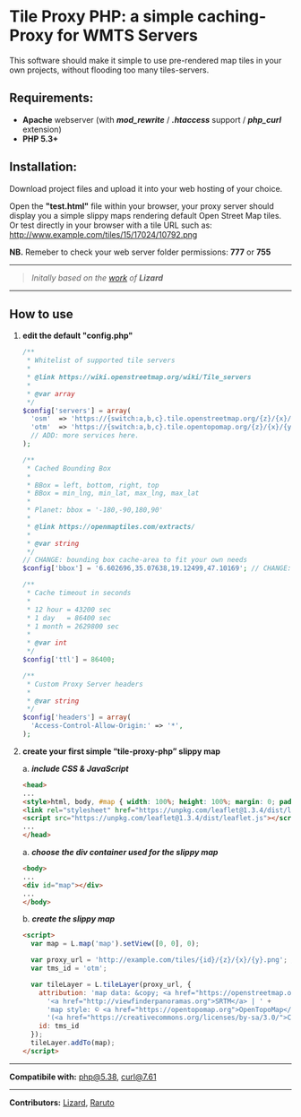 # Tile Proxy PHP: a simple caching-Proxy for WMTS Servers

This software should make it simple to use pre-rendered map tiles in your own projects, without flooding too many tiles-servers.

## Requirements:

- **Apache** webserver (with **_mod_rewrite_** / **_.htaccess_** support / **_php_curl_** extension)
- **PHP 5.3+**

## Installation:

Download project files and upload it into your web hosting of your choice.

Open the **"test.html"** file within your browser, your proxy server should display you a simple slippy maps rendering default Open Street Map tiles.
Or test directly  in your browser with a tile URL such as: http://www.example.com/tiles/15/17024/10792.png

**NB.** Remeber to check your web server folder permissions: **777** or **755**

---

> _Initally based on the [work](https://wiki.openstreetmap.org/wiki/ProxySimplePHP) of **Lizard**_

---

## How to use

1. **edit the default "config.php"**
    ```php
    /**
     * Whitelist of supported tile servers
     *
     * @link https://wiki.openstreetmap.org/wiki/Tile_servers
     *
     * @var array
     */
    $config['servers'] = array(
      'osm'  => 'https://{switch:a,b,c}.tile.openstreetmap.org/{z}/{x}/{y}.png',
      'otm'  => 'https://{switch:a,b,c}.tile.opentopomap.org/{z}/{x}/{y}.png',
      // ADD: more services here.
    );

    /**
     * Cached Bounding Box
     *
     * BBox = left, bottom, right, top
     * BBox = min_lng, min_lat, max_lng, max_lat
     *
     * Planet: bbox = '-180,-90,180,90'
     *
     * @link https://openmaptiles.com/extracts/
     *
     * @var string
     */
    // CHANGE: bounding box cache-area to fit your own needs
    $config['bbox'] = '6.602696,35.07638,19.12499,47.10169'; // CHANGE: bbox tiles (Italy) are cached, others are proxied!

    /**
     * Cache timeout in seconds
     *
     * 12 hour = 43200 sec
     * 1 day   = 86400 sec
     * 1 month = 2629800 sec
     *
     * @var int
     */
    $config['ttl'] = 86400;

    /**
     * Custom Proxy Server headers
     *
     * @var string
     */
    $config['headers'] = array(
      'Access-Control-Allow-Origin:' => '*',
    );
    ```

2. **create your first simple “tile-proxy-php” slippy map**

    a. **_include CSS & JavaScript_**
    ```html
    <head>
    ...
    <style>html, body, #map { width: 100%; height: 100%; margin: 0; padding: 0; }</style>
    <link rel="stylesheet" href="https://unpkg.com/leaflet@1.3.4/dist/leaflet.css" />
    <script src="https://unpkg.com/leaflet@1.3.4/dist/leaflet.js"></script>
    ...
    </head>
    ```

    a. **_choose the div container used for the slippy map_**
    ```html
    <body>
    ...
    <div id="map"></div>
    ...
    </body>
    ```
    b. **_create the slippy map_**
    ```html
    <script>
      var map = L.map('map').setView([0, 0], 0);

      var proxy_url = 'http://example.com/tiles/{id}/{z}/{x}/{y}.png'; // CHANGE: "http://example.com/tiles" to fit your own needs
      var tms_id = 'otm';

      var tileLayer = L.tileLayer(proxy_url, {
        attribution: 'map data: &copy; <a href="https://openstreetmap.org/copyright">OpenStreetMap</a> contributors, ' +
          '<a href="http://viewfinderpanoramas.org">SRTM</a> | ' +
          'map style: © <a href="https://opentopomap.org">OpenTopoMap</a> ' +
          '(<a href="https://creativecommons.org/licenses/by-sa/3.0/">CC-BY-SA</a>), ',
        id: tms_id
      });
      tileLayer.addTo(map);
    </script>
    ```
---

**Compatibile with:** php@5.38, curl@7.61

---

**Contributors:** [Lizard](https://wiki.openstreetmap.org/wiki/User:Lizard), [Raruto](https://github.com/Raruto/tile-proxy-php)

